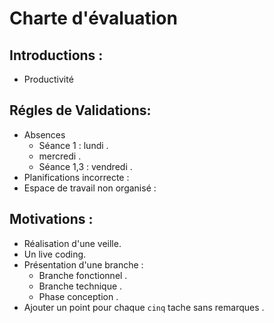 # Charte d'évaluation

## Introductions :
- Productivité 

## Régles de Validations:

- Absences 
    - Séance 1 : lundi .
    - mercredi .
    - Séance 1,3 : vendredi .
- Planifications incorrecte : 
- Espace de travail non organisé :

## Motivations :

- Réalisation d'une veille.
- Un live coding.
- Présentation d'une branche :
    - Branche fonctionnel .
    - Branche technique .
    - Phase conception .
- Ajouter un point pour chaque ```cinq``` tache sans remarques .
